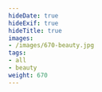 ```yaml
---
hideDate: true
hideExif: true
hideTitle: true
images:
- /images/670-beauty.jpg
tags:
- all
- beauty
weight: 670
---
```

